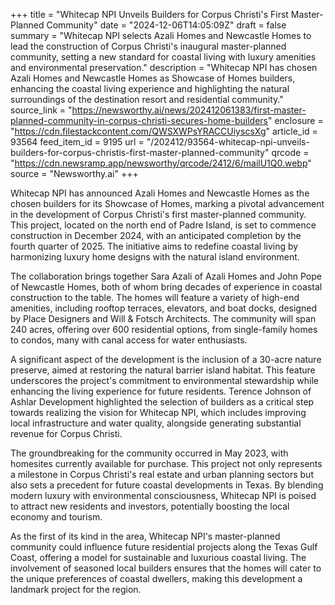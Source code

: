 +++
title = "Whitecap NPI Unveils Builders for Corpus Christi's First Master-Planned Community"
date = "2024-12-06T14:05:09Z"
draft = false
summary = "Whitecap NPI selects Azali Homes and Newcastle Homes to lead the construction of Corpus Christi's inaugural master-planned community, setting a new standard for coastal living with luxury amenities and environmental preservation."
description = "Whitecap NPI has chosen Azali Homes and Newcastle Homes as Showcase of Homes builders, enhancing the coastal living experience and highlighting the natural surroundings of the destination resort and residential community."
source_link = "https://newsworthy.ai/news/202412061383/first-master-planned-community-in-corpus-christi-secures-home-builders"
enclosure = "https://cdn.filestackcontent.com/QWSXWPsYRACCUiyscsXg"
article_id = 93564
feed_item_id = 9195
url = "/202412/93564-whitecap-npi-unveils-builders-for-corpus-christis-first-master-planned-community"
qrcode = "https://cdn.newsramp.app/newsworthy/qrcode/2412/6/mailU1Q0.webp"
source = "Newsworthy.ai"
+++

<p>Whitecap NPI has announced Azali Homes and Newcastle Homes as the chosen builders for its Showcase of Homes, marking a pivotal advancement in the development of Corpus Christi's first master-planned community. This project, located on the north end of Padre Island, is set to commence construction in December 2024, with an anticipated completion by the fourth quarter of 2025. The initiative aims to redefine coastal living by harmonizing luxury home designs with the natural island environment.</p><p>The collaboration brings together Sara Azali of Azali Homes and John Pope of Newcastle Homes, both of whom bring decades of experience in coastal construction to the table. The homes will feature a variety of high-end amenities, including rooftop terraces, elevators, and boat docks, designed by Place Designers and Will & Fotsch Architects. The community will span 240 acres, offering over 600 residential options, from single-family homes to condos, many with canal access for water enthusiasts.</p><p>A significant aspect of the development is the inclusion of a 30-acre nature preserve, aimed at restoring the natural barrier island habitat. This feature underscores the project's commitment to environmental stewardship while enhancing the living experience for future residents. Terence Johnson of Ashlar Development highlighted the selection of builders as a critical step towards realizing the vision for Whitecap NPI, which includes improving local infrastructure and water quality, alongside generating substantial revenue for Corpus Christi.</p><p>The groundbreaking for the community occurred in May 2023, with homesites currently available for purchase. This project not only represents a milestone in Corpus Christi's real estate and urban planning sectors but also sets a precedent for future coastal developments in Texas. By blending modern luxury with environmental consciousness, Whitecap NPI is poised to attract new residents and investors, potentially boosting the local economy and tourism.</p><p>As the first of its kind in the area, Whitecap NPI's master-planned community could influence future residential projects along the Texas Gulf Coast, offering a model for sustainable and luxurious coastal living. The involvement of seasoned local builders ensures that the homes will cater to the unique preferences of coastal dwellers, making this development a landmark project for the region.</p>